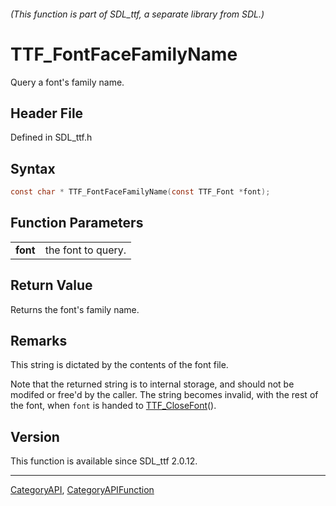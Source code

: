 ###### (This function is part of SDL_ttf, a separate library from SDL.)
# TTF_FontFaceFamilyName

Query a font's family name.

## Header File

Defined in SDL_ttf.h

## Syntax

```c
const char * TTF_FontFaceFamilyName(const TTF_Font *font);

```

## Function Parameters

|              |                    |
| ------------ | ------------------ |
| **font**     | the font to query. |

## Return Value

Returns the font's family name.

## Remarks

This string is dictated by the contents of the font file.

Note that the returned string is to internal storage, and should not be
modifed or free'd by the caller. The string becomes invalid, with the rest
of the font, when `font` is handed to [TTF_CloseFont](TTF_CloseFont)().

## Version

This function is available since SDL_ttf 2.0.12.

----
[CategoryAPI](CategoryAPI), [CategoryAPIFunction](CategoryAPIFunction)

